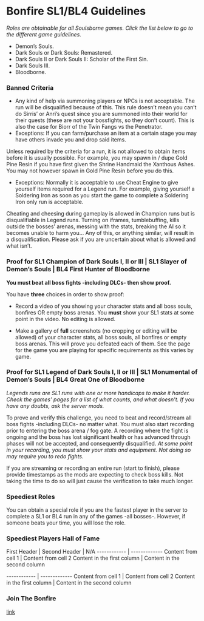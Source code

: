 # Bonfire SL1/BL4 Guidelines

*Roles are obtainable for all Soulsborne games. Click the list below to go to the different game guidelines.*

* Demon’s Souls.
* Dark Souls or Dark Souls: Remastered.
* Dark Souls II or Dark Souls II: Scholar of the First Sin.
* Dark Souls III.
* Bloodborne.

### Banned Criteria

* Any kind of help via summoning players or NPCs is not acceptable. The run will be disqualified because of this. This rule doesn’t mean you can’t do Sirris’ or Anri’s quest since you are summoned into their world for their quests (these are not your bossfights, so they don’t count). This is also the case for Biorr of the Twin Fangs vs the Penetrator.
 * Exceptions:
    If you can farm/purchase an item at a certain stage you may have others invade you and drop said items.

Unless required by the criteria for a run, it is not allowed to obtain items before it is usually possible. For example, you may spawn in / dupe Gold Pine Resin if you have first given the Shrine Handmaid the Xanthous Ashes. You may not however spawn in Gold Pine Resin before you do this.
 * Exceptions:
    Normally it is acceptable to use Cheat Engine to give yourself items required for a Legend run. For example, giving yourself a Soldering Iron as soon as you start the game to complete a Soldering Iron only run is acceptable.

Cheating and cheesing during gameplay is allowed in Champion runs but is disqualifiable in Legend runs. Turning on iframes, tumblebuffing, kills outside the bosses’ arenas, messing with the stats, breaking the AI so it becomes unable to harm you… Any of this, or anything similar, will result in a disqualification. Please ask if you are uncertain about what is allowed and what isn’t.

### Proof for SL1 Champion of Dark Souls I, II or III | SL1 Slayer of Demon’s Souls | BL4 First Hunter of Bloodborne
**You must beat all boss fights -including DLCs- then show proof.**

You have **three** choices in order to show proof:

  * Record a video of you showing your character stats and all boss souls, bonfires OR empty boss arenas. You **must** show your SL1 stats at some point in the video. No editing is allowed.

  * Make a gallery of **full** screenshots (no cropping or editing will be allowed) of your character stats, all boss souls, all bonfires or empty boss arenas. This will prove you defeated each of them. See the page for the game you are playing for specific requirements as this varies by game.

### Proof for SL1 Legend of Dark Souls I, II or III | SL1 Monumental of Demon’s Souls | BL4 Great One of Bloodborne

*Legends runs are SL1 runs with one or more handicaps to make it harder. Check the games’ pages for a list of what counts, and what doesn’t. If you have any doubts, ask the server mods.*

To prove and verify this challenge, you need to beat and record/stream all boss fights -including DLCs- no matter what. You must also start recording prior to entering the boss arena / fog gate. A recording where the fight is ongoing and the boss has lost significant health or has advanced through phases will not be accepted, and consequently disqualified. *At some point in your recording, you must show your stats and equipment. Not doing so may require you to redo fights.*

If you are streaming or recording an entire run (start to finish), please provide timestamps as the mods are expecting to check boss kills. Not taking the time to do so will just cause the verification to take much longer.

### Speediest Roles
You can obtain a special role if you are the fastest player in the server to complete a SL1 or BL4 run in any of the games -all bosses-. However, if someone beats your time, you will lose the role.

### Speediest Players Hall of Fame

First Header | Second Header | N/A
------------ | -------------
Content from cell 1 | Content from cell 2
Content in the first column | Content in the second column

------------ | -------------
Content from cell 1 | Content from cell 2
Content in the first column | Content in the second column

### Join The Bonfire

[link](https://discord.gg/QH6gehF)
